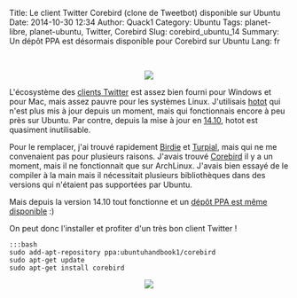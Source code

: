 Title: Le client Twitter Corebird (clone de Tweetbot) disponible sur Ubuntu
Date: 2014-10-30 12:34
Author: Quack1
Category: Ubuntu
Tags: planet-libre, planet-ubuntu, Twitter, Corebird
Slug: corebird_ubuntu_14
Summary: Un dépôt PPA est désormais disponible pour Corebird sur Ubuntu
Lang: fr

&nbsp;
<div align=center><img src="/upload/corebird_logo.png" widht="100" align="center"/></div>

L'écosystème des [clients Twitter](https://about.twitter.com/products/list) est assez bien fourni pour Windows et pour Mac, mais assez pauvre pour les systèmes Linux. J'utilisais [hotot](http://www.hotot.org/) qui n'est plus mis à jour depuis un moment, mais qui fonctionnais encore à peu près sur Ubuntu. Par contre, depuis la mise à jour en [14.10](http://releases.ubuntu.com/14.10/), hotot est quasiment inutilisable.

Pour le remplacer, j'ai trouvé rapidement [Birdie](http://birdieapp.github.io/) et [Turpial](http://turpial.org.ve/), mais qui ne me convenaient pas pour plusieurs raisons. J'avais trouvé [Corebird](http://corebird.baedert.org/) il y a un moment, mais il ne fonctionnait que sur ArchLinux. J'avais bien essayé de le compiler à la main mais il nécessitait plusieurs bibliothèques dans des versions qui n'étaient pas supportées par Ubuntu.

Mais depuis la version 14.10 tout fonctionne et un [dépôt PPA est même disponible](http://ubuntuhandbook.org/index.php/2014/07/install-corebird-ubuntu-ppa/) :)

On peut donc l'installer et profiter d'un très bon client Twitter !

    :::bash
    sudo add-apt-repository ppa:ubuntuhandbook1/corebird
    sudo apt-get update
    sudo apt-get install corebird

<div align=center><a href="/upload/corebird_ubuntu.png"><img src="/upload/corebird_ubuntu.png" widht="300" align="center"/></a></div>
